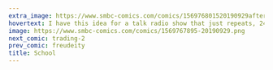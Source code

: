 ```yaml
---
extra_image: https://www.smbc-comics.com/comics/156976801520190929after.png
hovertext: I have this idea for a talk radio show that just repeats, 24 hours a day, 'the rate of occurrence is almost always more important than the existence of an occurrence.'
image: https://www.smbc-comics.com/comics/1569767895-20190929.png
next_comic: trading-2
prev_comic: freudeity
title: School
---
```


